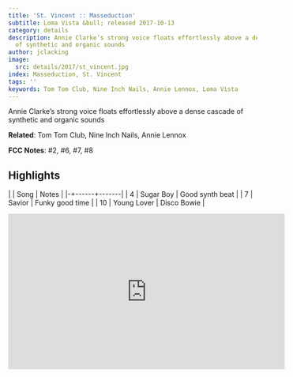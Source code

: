 ```yaml
---
title: 'St. Vincent :: Masseduction'
subtitle: Loma Vista &bull; released 2017-10-13
category: details
description: Annie Clarke’s strong voice floats effortlessly above a dense cascade
  of synthetic and organic sounds
author: jclacking
image:
  src: details/2017/st_vincent.jpg
index: Masseduction, St. Vincent
tags: ''
keywords: Tom Tom Club, Nine Inch Nails, Annie Lennox, Loma Vista
---
```

Annie Clarke’s strong voice floats effortlessly above a dense cascade of synthetic and organic sounds<!--more-->

**Related**: Tom Tom Club, Nine Inch Nails, Annie Lennox

**FCC Notes**: #2, #6, #7, #8

## Highlights

| | Song | Notes |
|-+------+-------|
| 4 | Sugar Boy | Good synth beat |
| 7 | Savior | Funky good time |
| 10 | Young Lover | Disco Bowie |

<div class="tlo-detail-video"><iframe width="560" height="315" src="https://www.youtube.com/embed/jPha0h8TA5U" frameborder="0" allow="autoplay; encrypted-media" allowfullscreen></iframe></div>

